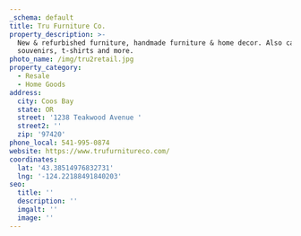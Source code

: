 ```yaml
---
_schema: default
title: Tru Furniture Co.
property_description: >-
  New & refurbished furniture, handmade furniture & home decor. Also carries
  souvenirs, t-shirts and more. 
photo_name: /img/tru2retail.jpg
property_category:
  - Resale
  - Home Goods
address:
  city: Coos Bay
  state: OR
  street: '1238 Teakwood Avenue '
  street2: ''
  zip: '97420'
phone_local: 541-995-0874
website: https://www.trufurnitureco.com/
coordinates:
  lat: '43.38514976832731'
  lng: '-124.22188491840203'
seo:
  title: ''
  description: ''
  imgalt: ''
  image: ''
---
```

